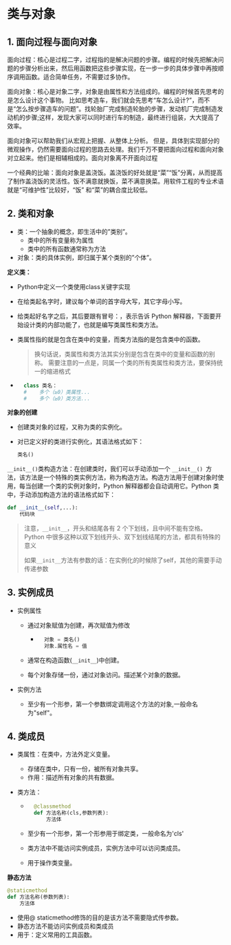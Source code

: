 # 类与对象

## 1. 面向过程与面向对象

面向过程：核心是过程二字，过程指的是解决问题的步骤。编程的时候先把解决问题的步骤分析出来，然后用函数把这些步骤实现，在一步一步的具体步骤中再按顺序调用函数。适合简单任务，不需要过多协作。

面向对象：核心是对象二字，对象是由属性和方法组成的。编程的时候首先思考的是怎么设计这个事物。 比如思考造车，我们就会先思考“车怎么设计?”，而不是“怎么按步骤造车的问题”。找轮胎厂完成制造轮胎的步骤，发动机厂完成制造发动机的步骤;这样，发现大家可以同时进行车的制造，最终进行组装，大大提高了效率。

面向对象可以帮助我们从宏观上把握、从整体上分析。 但是，具体到实现部分的微观操作，仍然需要面向过程的思路去处理。我们千万不要把面向过程和面向对象对立起来。他们是相辅相成的。面向对象离不开面向过程

一个经典的比喻：面向对象是盖浇饭。盖浇饭的好处就是“菜”“饭”分离，从而提高了制作盖浇饭的灵活性。饭不满意就换饭，菜不满意换菜。用软件工程的专业术语就是“可维护性”比较好，“饭” 和“菜”的耦合度比较低。



## 2. 类和对象

- 类：一个抽象的概念，即生活中的”类别”。
    - 类中的所有变量称为属性
    - 类中的所有函数通常称为方法
- 对象：类的具体实例，即归属于某个类别的”个体”。

**定义类：**

- Python中定义一个类使用class关键字实现

- 在给类起名字时，建议每个单词的首字母大写，其它字母小写。

- 给类起好名字之后，其后要跟有冒号：，表示告诉 Python 解释器，下面要开始设计类的内部功能了，也就是编写类属性和类方法。

- 类属性指的就是包含在类中的变量，而类方法指的是包含类中的函数。

    > 换句话说，类属性和类方法其实分别是包含在类中的变量和函数的别称。
    > 需要注意的一点是，同属一个类的所有类属性和类方法，要保持统一的缩进格式

- ```python
    class 类名：
    #    多个（≥0）类属性...
    #    多个（≥0）类方法...
    ```

**对象的创建**

- 创建类对象的过程，又称为类的实例化。

- 对已定义好的类进行实例化，其语法格式如下：

    ```python
    类名()
    ```

`__init__()`类构造方法：在创建类时，我们可以手动添加一个 `__init__() `方法，该方法是一个特殊的类实例方法，称为构造方法。构造方法用于创建对象时使用，每当创建一个类的实例对象时，Python 解释器都会自动调用它。Python 类中，手动添加构造方法的语法格式如下：

```python
def __init__(self,...):
    代码块
```

> 注意，`__init__`，开头和结尾各有 2 个下划线，且中间不能有空格。Python 中很多这种以双下划线开头、双下划线结尾的方法，都具有特殊的意义
>
> 如果`__init__`方法有参数的话：在实例化的时候除了self，其他的需要手动传递参数



## 3. 实例成员

- 实例属性

    - 通过对象赋值为创建，再次赋值为修改

        - ```python
            对象 = 类名()
            对象.属性名 = 值
            ```

    - 通常在构造函数(`__init__`)中创建。

    - 每个对象存储一份，通过对象访问。描述某个对象的数据。

- 实例方法

    - 至少有一个形参，第一个参数绑定调用这个方法的对象,一般命名为"self"。



## 4. 类成员

- 类属性：在类中，方法外定义变量。

    - 存储在类中，只有一份，被所有对象共享。
    - 作用：描述所有对象的共有数据。

- 类方法：

    - ```python
        @classmethod
        def 方法名称(cls,参数列表):
            方法体
        ```

    - 至少有一个形参，第一个形参用于绑定类，一般命名为'cls'

    - 类方法中不能访问实例成员，实例方法中可以访问类成员。

    - 用于操作类变量。

**静态方法**

```python
@staticmethod
def 方法名称(参数列表):
    方法体
```

- 使用@ staticmethod修饰的目的是该方法不需要隐式传参数。
- 静态方法不能访问实例成员和类成员
- 用于：定义常用的工具函数。
